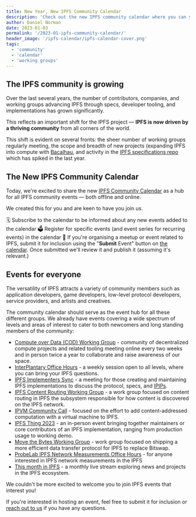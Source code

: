```yaml
---
title: New Year, New IPFS Community Calendar
description: 'Check out the new IPFS community calendar where you can you can discover and register for IPFS community events, working group meetings, and more.'
author: Daniel Norman
date: 2023-01-03
permalink: '/2023-01-ipfs-community-calendar/'
header_image: '/ipfs-calendar/ipfs-calendar-cover.png'
tags:
  - 'community'
  - 'calendar'
  - 'working groups'
---
```


## The IPFS community is growing

Over the last several years, the number of contributors, companies, and working groups advancing IPFS through specs, developer tooling, and implementations has grown significantly.

This reflects an important shift for the IPFS project — **IPFS is now driven by a thriving community** from all corners of the world.

This shift is evident on several fronts: the sheer number of working groups regularly meeting, the scope and breadth of new projects (expanding IPFS into compute with [Bacalhau](https://www.bacalhau.org/), and activity in the [IPFS specifications repo](https://github.com/ipfs/specs/) which has spiked in the last year.


## The New IPFS Community Calendar

Today, we're excited to share the new [IPFS Community Calendar](https://ipfs.fyi/calendar) as a hub for all IPFS community events — both offline and online.

We created this for you and are keen to have you join us.

🗓 Subscribe to the calendar to be informed about any new events added to the calendar
🗳 Register for specific events (and event series for recurring events) in the calendar
🎫 If you're organising a meetup or event related to IPFS, submit it for inclusion using the "**Submit** Event" button on [the calendar](https://ipfs.fyi/calendar). Once submitted we'll review it and publish it (assuming it's relevant.)

## Events for everyone

The versatility of IPFS attracts a variety of community members such as application developers, game developers, low-level protocol developers, service providers, and artists and creatives.

The community calendar should serve as the event hub for all these different groups. We already have events covering a wide spectrum of levels and areas of interest to cater to both newcomers and long standing members of the community:

- [Compute over Data (COD) Working Group](https://lu.ma/codwg) - community of decentralized compute projects and related tooling meeting online every two weeks and in person twice a year to collaborate and raise awareness of our space.
- [InterPlantary Office Hours](https://lu.ma/IP-Office-Hours) - a weekly session open to all levels, where you can bring your IPFS questions.
- [IPFS Implementers Sync](https://lu.ma/ipfs-implementers) - a meeting for those creating and maintaining IPFS implementations to discuss the protocol, specs, and [IPIPs](https://github.com/ipfs/specs/blob/main/IPIP_PROCESS.md).
- [IPFS Content Routing Working Group](https://lu.ma/ipfs-routing-wg) - a work group focused on content routing in IPFS the subsystem responsible for how content is discovered on the IPFS network.
- [IPVM Community Call](https://lu.ma/ipvm) - focused on the effort to add content-addressed computation with a virtual machine to IPFS.
- [IPFS Thing 2023](https://lu.ma/ipfsthing-preregistration) - an in-person event bringing together maintainers or core contributors of an IPFS implementation, ranging from production usage to working demo.
- [Move the Bytes Working Group](https://lu.ma/8kk9i628) - work group focused on shipping a more efficient data transfer protocol for IPFS to replace Bitswap.
- [ProbeLab IPFS Network Measurements Office Hours](https://lu.ma/ipfs-network-measurements) - for anyone interested in IPFS network measurements in the IPFS
- [This month in IPFS](https://lu.ma/ipfs-live) - a monthly live stream exploring news and projects in the IPFS ecosystem.

We couldn't be more excited to welcome you to join IPFS events that interest you!

If you're interested in hosting an event, feel free to submit it for inclusion or [reach out to us](mailto:devrel@ipfs.tech) if you have any questions.
